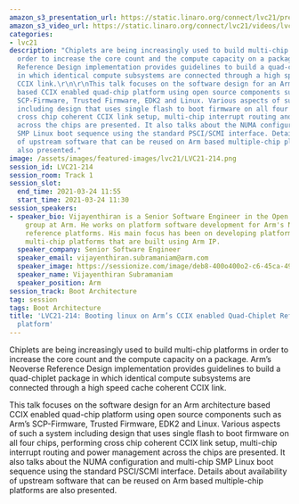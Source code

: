 ```yaml
---
amazon_s3_presentation_url: https://static.linaro.org/connect/lvc21/presentations/lvc21-214.pdf
amazon_s3_video_url: https://static.linaro.org/connect/lvc21/videos/lvc21-214.mp4
categories:
- lvc21
description: "Chiplets are being increasingly used to build multi-chip platforms in
  order to increase the core count and the compute capacity on a package. Arm’s Neoverse
  Reference Design implementation provides guidelines to build a quad-chiplet package
  in which identical compute subsystems are connected through a high speed cache coherent
  CCIX link.\r\n\r\nThis talk focuses on the software design for an Arm architecture
  based CCIX enabled quad-chip platform using open source components such as Arm’s
  SCP-Firmware, Trusted Firmware, EDK2 and Linux. Various aspects of such a system
  including design that uses single flash to boot firmware on all four chips, performing
  cross chip coherent CCIX link setup, multi-chip interrupt routing and power management
  across the chips are presented. It also talks about the NUMA configuration and multi-chip
  SMP Linux boot sequence using the standard PSCI/SCMI interface. Details about availability
  of upstream software that can be reused on Arm based multiple-chip platforms are
  also presented."
image: /assets/images/featured-images/lvc21/LVC21-214.png
session_id: LVC21-214
session_room: Track 1
session_slot:
  end_time: 2021-03-24 11:55
  start_time: 2021-03-24 11:30
session_speakers:
- speaker_bio: Vijayenthiran is a Senior Software Engineer in the Open Source Software
    group at Arm. He works on platform software development for Arm's Neoverse enterprise
    reference platforms. His main focus has been on developing platform software for
    multi-chip platforms that are built using Arm IP.
  speaker_company: Senior Software Engineer
  speaker_email: vijayenthiran.subramaniam@arm.com
  speaker_image: https://sessionize.com/image/deb8-400o400o2-c6-45ca-4994-a025-007f838345a0.69e523d4-baaa-4dc1-bb4a-7060aee9df9f.jpg
  speaker_name: Vijayenthiran Subramaniam
  speaker_position: Arm
session_track: Boot Architecture
tag: session
tags: Boot Architecture
title: 'LVC21-214: Booting linux on Arm’s CCIX enabled Quad-Chiplet Reference Design
  platform'
---
```


Chiplets are being increasingly used to build multi-chip platforms in order to increase the core count and the compute capacity on a package. Arm’s Neoverse Reference Design implementation provides guidelines to build a quad-chiplet package in which identical compute subsystems are connected through a high speed cache coherent CCIX link.

This talk focuses on the software design for an Arm architecture based CCIX enabled quad-chip platform using open source components such as Arm’s SCP-Firmware, Trusted Firmware, EDK2 and Linux. Various aspects of such a system including design that uses single flash to boot firmware on all four chips, performing cross chip coherent CCIX link setup, multi-chip interrupt routing and power management across the chips are presented. It also talks about the NUMA configuration and multi-chip SMP Linux boot sequence using the standard PSCI/SCMI interface. Details about availability of upstream software that can be reused on Arm based multiple-chip platforms are also presented.